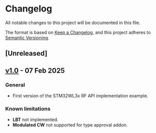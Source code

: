 # Changelog

All notable changes to this project will be documented in this file.

The format is based on [Keep a Changelog](https://keepachangelog.com/en/1.0.0/),
and this project adheres to [Semantic Versioning](https://semver.org/spec/v2.0.0.html).

## [Unreleased]

## [v1.0](https://github.com/sigfox-tech-radio/sigfox-ep-rf-api-ti-stm32wl3x/releases/tag/v1.0) - 07 Feb 2025

### General

* First version of the STM32WL3x RF API implementation example.

### Known limitations

* **LBT** not implemented.
* **Modulated CW** not supported for type approval addon.
